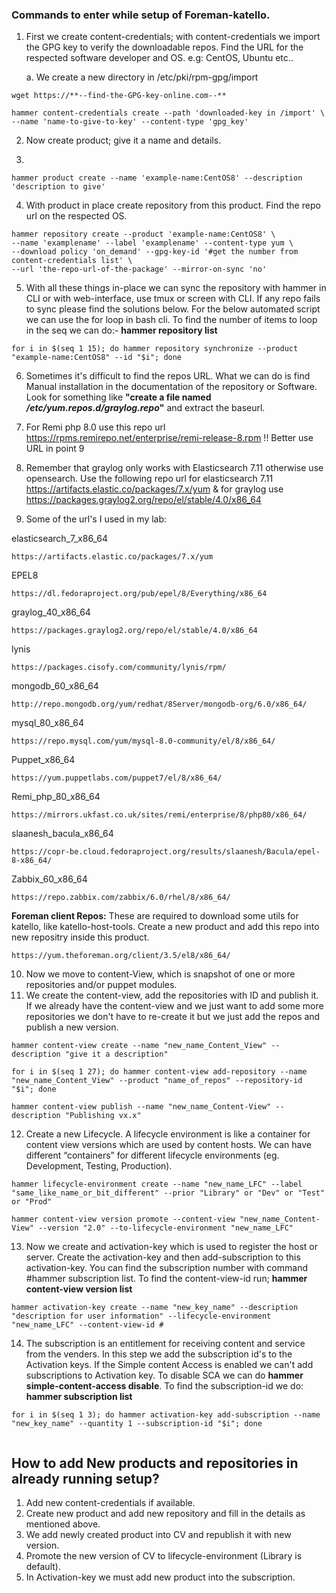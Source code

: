 ### Commands to enter while setup of Foreman-katello. 

1. First we create content-credentials; with content-credentials we import the GPG key to verify the downloadable repos. Find the URL for the respected software developer and OS. e.g: CentOS, Ubuntu etc..
	
	a. We create a new directory in /etc/pki/rpm-gpg/import 
```
wget https://**--find-the-GPG-key-online.com--**
		
hammer content-credentials create --path 'downloaded-key in /import' \
--name 'name-to-give-to-key' --content-type 'gpg_key'		
```
2. Now create product; give it a name and details.

3. 
```
hammer product create --name 'example-name:CentOS8' --description 'description to give'
```

4. With product in place create repository from this product. Find the repo url on the respected OS.

```
hammer repository create --product 'example-name:CentOS8' \
--name 'examplename' --label 'examplename' --content-type yum \
--download policy 'on_demand' --gpg-key-id '#get the number from content-credentials list' \
--url 'the-repo-url-of-the-package' --mirror-on-sync 'no' 
```

5. With all these things in-place we can sync the repository with hammer in CLI or with web-interface, use tmux or screen with CLI. If any repo fails to sync please find the solutions below. For the below automated script we can use the for loop in bash cli. To find the number of items to loop in the seq we can do:- 
		<b>hammer repository list</b>
```
for i in $(seq 1 15); do hammer repository synchronize --product "example-name:CentOS8" --id "$i"; done
```

6. Sometimes it's difficult to find the repos URL. What we can do is find Manual installation in the documentation of the repository or Software. Look for something like <b>"create a file named <i>/etc/yum.repos.d/graylog.repo</i>"</b> and extract the baseurl.
7. For Remi php 8.0 use this repo url https://rpms.remirepo.net/enterprise/remi-release-8.rpm !! Better use URL in point 9
8. Remember that graylog only works with Elasticsearch 7.11 otherwise use opensearch. Use the following repo url for elasticsearch 7.11 https://artifacts.elastic.co/packages/7.x/yum & for graylog use https://packages.graylog2.org/repo/el/stable/4.0/x86_64

9. Some of the url's I used in my lab:
	
elasticsearch_7_x86_64
	
```
https://artifacts.elastic.co/packages/7.x/yum
```
EPEL8	
```
https://dl.fedoraproject.org/pub/epel/8/Everything/x86_64
```
graylog_40_x86_64
```
https://packages.graylog2.org/repo/el/stable/4.0/x86_64
```
lynis
```
https://packages.cisofy.com/community/lynis/rpm/
```
mongodb_60_x86_64
```
http://repo.mongodb.org/yum/redhat/8Server/mongodb-org/6.0/x86_64/
```
mysql_80_x86_64        	
```
https://repo.mysql.com/yum/mysql-8.0-community/el/8/x86_64/
```
Puppet_x86_64          	
```
https://yum.puppetlabs.com/puppet7/el/8/x86_64/
```
Remi_php_80_x86_64     	
```		
https://mirrors.ukfast.co.uk/sites/remi/enterprise/8/php80/x86_64/
```
slaanesh_bacula_x86_64 	
```		
https://copr-be.cloud.fedoraproject.org/results/slaanesh/Bacula/epel-8-x86_64/
```
Zabbix_60_x86_64       	
```		
https://repo.zabbix.com/zabbix/6.0/rhel/8/x86_64/
```

<b> Foreman client Repos:</b>
These are required to download some utils for katello, like katello-host-tools. Create a new product and add this repo into new repositry inside this
product.
```
https://yum.theforeman.org/client/3.5/el8/x86_64/
```

10. Now we move to content-View, which is snapshot of one or more repositories and/or puppet modules.
11. We create the content-view, add the repositories with ID and publish it. If we already have the content-view and we just want to add some more repositories we don't have to re-create it but we just add the repos and publish a new version.
```
hammer content-view create --name "new_name_Content_View" --description "give it a description"
		
for i in $(seq 1 27); do hammer content-view add-repository --name "new_name_Content_View" --product "name_of_repos" --repository-id "$i"; done
	
hammer content-view publish --name "new_name_Content-View" --description "Publishing vx.x"
```
12. Create a new Lifecycle. A lifecycle environment is like a container for content view versions which are used by content hosts. We can have different “containers” for different lifecycle environments (eg. Development, Testing, Production).
```	
hammer lifecycle-environment create --name "new_name_LFC" --label "same_like_name_or_bit_different" --prior "Library" or "Dev" or "Test" or "Prod"
		
hammer content-view version promote --content-view "new_name_Content-View" --version "2.0" --to-lifecycle-environment "new_name_LFC"
```
13. Now we create and activation-key which is used to register the host or server. Create the activation-key and then add-subscription to this activation-key. You can find the subscription number with command #hammer subscription list. To find the content-view-id run; <b>hammer content-view version list</b>
```
hammer activation-key create --name "new_key_name" --description "description for user information" --lifecycle-environment "new_name_LFC" --content-view-id #
```
14. The subscription is an entitlement for receiving content and service from the venders. In this step we add the subscription id's to the Activation keys. If the Simple content Access is enabled we can't add subscriptions to Activation key. To disable SCA we can do <b>hammer simple-content-access disable</b>. To find the subscription-id we do: <b>hammer subscription list</b>
```
for i in $(seq 1 3); do hammer activation-key add-subscription --name "new_key_name" --quantity 1 --subscription-id "$i"; done
	
```

## How to add New products and repositories in already running setup?

1. Add new content-credentials if available.
2. Create new product and add new repository and fill in the details as mentioned above.
3. We add newly created product into CV and republish it with new version.
4. Promote the new version of CV to lifecycle-environment (Library is default).
5. In Activation-key we must add new product into the subscription.
